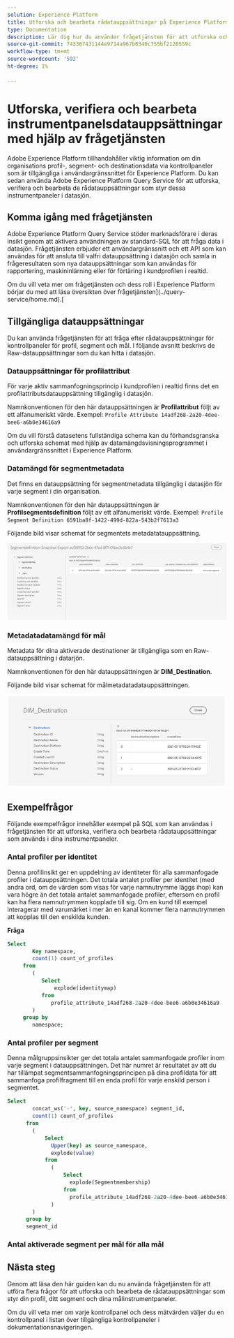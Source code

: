 ```yaml
---
solution: Experience Platform
title: Utforska och bearbeta rådatauppsättningar på Experience Platform-paneler
type: Documentation
description: Lär dig hur du använder frågetjänsten för att utforska och bearbeta rådatauppsättningar som används på kontrollpaneler för profiler, segment och mål i Experience Platform.
source-git-commit: 743367431144e9714a967b0340c755bf2120559c
workflow-type: tm+mt
source-wordcount: '592'
ht-degree: 1%

---
```



# Utforska, verifiera och bearbeta instrumentpanelsdatauppsättningar med hjälp av frågetjänsten

Adobe Experience Platform tillhandahåller viktig information om din organisations profil-, segment- och destinationsdata via kontrollpaneler som är tillgängliga i användargränssnittet för Experience Platform. Du kan sedan använda Adobe Experience Platform Query Service för att utforska, verifiera och bearbeta de rådatauppsättningar som styr dessa instrumentpaneler i datasjön.

## Komma igång med frågetjänsten

Adobe Experience Platform Query Service stöder marknadsförare i deras insikt genom att aktivera användningen av standard-SQL för att fråga data i datasjön. Frågetjänsten erbjuder ett användargränssnitt och ett API som kan användas för att ansluta till valfri datauppsättning i datasjön och samla in frågeresultaten som nya datauppsättningar som kan användas för rapportering, maskininlärning eller för förtäring i kundprofilen i realtid.

Om du vill veta mer om frågetjänsten och dess roll i Experience Platform börjar du med att läsa översikten över frågetjänsten](../query-service/home.md).[

## Tillgängliga datauppsättningar

Du kan använda frågetjänsten för att fråga efter rådatauppsättningar för kontrollpaneler för profil, segment och mål. I följande avsnitt beskrivs de Raw-datauppsättningar som du kan hitta i datasjön.

### Datauppsättningar för profilattribut

För varje aktiv sammanfogningsprincip i kundprofilen i realtid finns det en profilattributsdatauppsättning tillgänglig i datasjön.

Namnkonventionen för den här datauppsättningen är **Profilattribut** följt av ett alfanumeriskt värde. Exempel: `Profile Attribute 14adf268-2a20-4dee-bee6-a6b0e34616a9`

Om du vill förstå datasetens fullständiga schema kan du förhandsgranska och utforska schemat med hjälp av datamängdsvisningsprogrammet i användargränssnittet i Experience Platform.

### Datamängd för segmentmetadata

Det finns en datauppsättning för segmentmetadata tillgänglig i datasjön för varje segment i din organisation.

Namnkonventionen för den här datauppsättningen är **Profilsegmentsdefinition** följt av ett alfanumeriskt värde. Exempel: `Profile Segment Definition 6591ba8f-1422-499d-822a-543b2f7613a3`

Följande bild visar schemat för segmentets metadatatauppsättning.

![](images/query/segment-metadata.png)

### Metadatadatamängd för mål

Metadata för dina aktiverade destinationer är tillgängliga som en Raw-datauppsättning i datarjön.

Namnkonventionen för den här datauppsättningen är **DIM_Destination**.

Följande bild visar schemat för målmetadatadatauppsättningen.

![](images/query/destinations-metadata.png)

## Exempelfrågor

Följande exempelfrågor innehåller exempel på SQL som kan användas i frågetjänsten för att utforska, verifiera och bearbeta rådatauppsättningar som används i dina instrumentpaneler.

### Antal profiler per identitet

Denna profilinsikt ger en uppdelning av identiteter för alla sammanfogade profiler i datauppsättningen. Det totala antalet profiler per identitet (med andra ord, om de värden som visas för varje namnutrymme läggs ihop) kan vara högre än det totala antalet sammanfogade profiler, eftersom en profil kan ha flera namnutrymmen kopplade till sig. Om en kund till exempel interagerar med varumärket i mer än en kanal kommer flera namnutrymmen att kopplas till den enskilda kunden.

**Fråga**

```sql
Select
        Key namespace,
        count(1) count_of_profiles
     from
        (
           Select
               explode(identitymap)
           from
              profile_attribute_14adf268-2a20-4dee-bee6-a6b0e34616a9
        )
     group by
        namespace;
```

### Antal profiler per segment

Denna målgruppsinsikter ger det totala antalet sammanfogade profiler inom varje segment i datauppsättningen. Det här numret är resultatet av att du har tillämpat segmentsammanfogningsprincipen på dina profildata för att sammanfoga profilfragment till en enda profil för varje enskild person i segmentet.

```sql
Select          
        concat_ws('-', key, source_namespace) segment_id,
        count(1) count_of_profiles
      from
        (
            Select
              Upper(key) as source_namespace,
              explode(value)
            from
              (
                  Select
                    explode(Segmentmembership)
                  from
                    profile_attribute_14adf268-2a20-4dee-bee6-a6b0e34616a9
              )
        )
      group by
      segment_id
```

### Antal aktiverade segment per mål för alla mål

## Nästa steg

Genom att läsa den här guiden kan du nu använda frågetjänsten för att utföra flera frågor för att utforska och bearbeta de rådatauppsättningar som styr din profil, ditt segment och dina målinstrumentpaneler.

Om du vill veta mer om varje kontrollpanel och dess mätvärden väljer du en kontrollpanel i listan över tillgängliga kontrollpaneler i dokumentationsnavigeringen.
